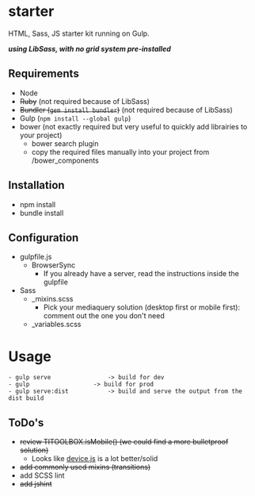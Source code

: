 starter
=======

HTML, Sass, JS starter kit running on Gulp. 

***using LibSass, with no grid system pre-installed***

## Requirements
 - Node
 - ~~Ruby~~ (not required because of LibSass)
 - ~~Bundler (```gem install bundler```)~~ (not required because of LibSass)
 - Gulp (```npm install --global gulp```)
 - bower (not exactly required but very useful to quickly add librairies to your project)
	- bower search plugin
	- copy the required files manually into your project from /bower_components

## Installation
- npm install
- bundle install

## Configuration
- gulpfile.js
	- BrowserSync
		- If you already have a server, read the instructions inside the gulpfile
- Sass
	- _mixins.scss
		- Pick your mediaquery solution (desktop first or mobile first): comment out the one you don't need
	- _variables.scss

# Usage
```Shell
- gulp serve 				-> build for dev
- gulp 					-> build for prod
- gulp serve:dist 			-> build and serve the output from the dist build
```

## ToDo's
- ~~review TITOOLBOX.isMobile() (we could find a more bulletproof solution)~~
	- Looks like [device.js](https://github.com/matthewhudson/device.js) is a lot better/solid
- ~~add commonly used mixins (transitions)~~
- add SCSS lint
- ~~add jshint~~
